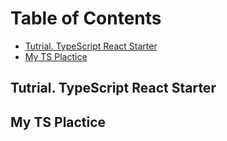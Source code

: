 # Table of Contents

* [Tutrial. TypeScript React Starter](#tutrial-typescript-react-starter)
* [My TS Plactice](#my-ts-plactice)

## Tutrial. TypeScript React Starter

## My TS Plactice
